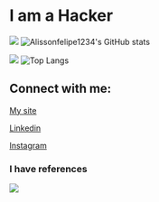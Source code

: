 # I am a Hacker
<p align="center">


  
<img src="https://upload.wikimedia.org/wikipedia/commons/2/21/Transparent_bar.gif"/>  ![Alissonfelipe1234's GitHub stats](https://github-readme-stats.vercel.app/api?username=Alissonfelipe1234&count_private=true&show_icons=true&hide=contribs,issues&theme=algolia)
  
</p>

<p align="center">
  
<img src="https://upload.wikimedia.org/wikipedia/commons/4/48/BLANK_ICON.png"/> ![Top Langs](https://github-readme-stats.vercel.app/api/top-langs/?username=Alissonfelipe1234&theme=algolia)

</p>




## Connect with me:


<a href='https://alissonfelipe1234.github.io/' target='_blank'>My site</a>

<a href='https://www.linkedin.com/in/alissonfelipe/' target='_blank'>Linkedin</a>

<a href='https://www.instagram.com/felipe.martim/' target='_blank'>Instagram</a>

 ### I have references
 <img src="https://media.giphy.com/media/c4u2gld3Or69i/giphy.gif"/>  
